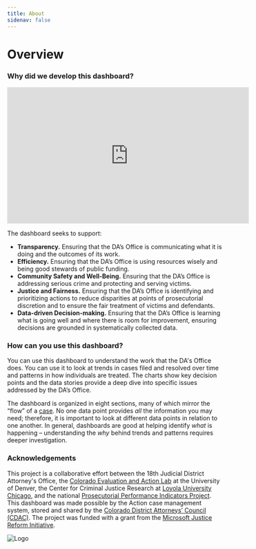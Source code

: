 ```yaml
---
title: About
sidenav: false
---
```

# **Overview**

### **Why did we develop this dashboard?**

<iframe width="560" height="315" src="https://www.youtube.com/embed/JhVokLRHaRQ" title="YouTube video player" frameborder="0" allow="accelerometer; autoplay; clipboard-write; encrypted-media; gyroscope; picture-in-picture" allowfullscreen></iframe>

The dashboard seeks to support:

* **Transparency.** Ensuring that the DA’s Office is communicating what it is doing and the outcomes of its work.
* **Efficiency.** Ensuring that the DA’s Office is using resources wisely and being good stewards of public funding.
* **Community Safety and Well-Being.** Ensuring that the DA’s Office is addressing serious crime and protecting and serving victims.
* **Justice and Fairness.** Ensuring that the DA’s Office is identifying and prioritizing actions to reduce disparities at points of prosecutorial discretion and to ensure the fair treatment of victims and defendants.
* **Data-driven Decision-making.** Ensuring that the DA’s Office is learning what is going well and where there is room for improvement, ensuring decisions are grounded in systematically collected data.

### How can you use this dashboard?

You can use this dashboard to understand the work that the DA's Office does. You can use it to look at trends in cases filed and resolved over time and patterns in how individuals are treated. The charts show key decision points and the data stories provide a deep dive into specific issues addressed by the DA’s Office.  

The dashboard is organized in eight sections, many of which mirror the “flow” of a [](https://co-18th-district.netlify.app/criminal-justice-process)<a href="/criminal-justice-process#CJ Process">case</a>. No one data point provides *all* the information you may need; therefore, it is important to look at different data points in relation to one another. In general, dashboards are good at helping identify *what* is happening – understanding the *why* behind trends and patterns requires deeper investigation.

### Acknowledgements

This project is a collaborative effort between the 18th Judicial District Attorney's Office, the [Colorado Evaluation and Action Lab](https://coloradolab.org/) at the University of Denver, the Center for Criminal Justice Research at [Loyola University Chicago](https://www.luc.edu/), and the national [Prosecutorial Performance Indicators Project](https://prosecutorialperformanceindicators.org/). This dashboard was made possible by the Action case management system, stored and shared by the [Colorado District Attorneys’ Council (CDAC)](https://coloradoprosecutors.org/). The project was funded with a grant from the [Microsoft Justice Reform Initiative](https://www.microsoft.com/en-us/corporate-responsibility/justice-reform-initiative?rtc=1&activetab=pivot_1:primaryr6).

<img src='https://loyolaccj.org/partner_logo.png' width='' alt="Logo" />